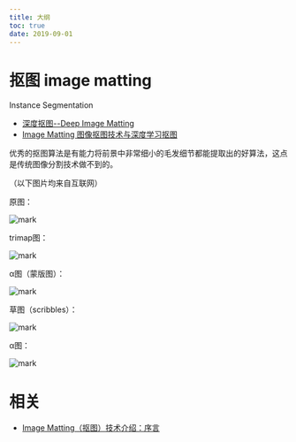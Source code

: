 ```yaml
---
title: 大纲
toc: true
date: 2019-09-01
---
```

# 抠图 image matting

Instance Segmentation



- [深度抠图--Deep Image Matting](https://blog.csdn.net/zhangjunhit/article/details/64123083)
- [Image Matting 图像抠图技术与深度学习抠图](https://blog.csdn.net/u014636245/article/details/98208197)


优秀的抠图算法是有能力将前景中非常细小的毛发细节都能提取出的好算法，这点是传统图像分割技术做不到的。



（以下图片均来自互联网）



原图：

![mark](http://images.iterate.site/blog/image/20190906/jGEbXeM5mYGP.png?imageslim)

trimap图：

![mark](http://images.iterate.site/blog/image/20190906/4fa5FjWVFac1.png?imageslim)

α图（蒙版图）：

![mark](http://images.iterate.site/blog/image/20190906/GI6Fu5HV8pvx.png?imageslim)

草图（scribbles）：

![mark](http://images.iterate.site/blog/image/20190906/Xac60yS4hN33.png?imageslim)


α图：

![mark](http://images.iterate.site/blog/image/20190906/g2mV2FvoBKiO.png?imageslim)



# 相关

- [Image Matting（抠图）技术介绍：序言](https://blog.csdn.net/blueswhen/article/details/22617631?locationNum=10)
